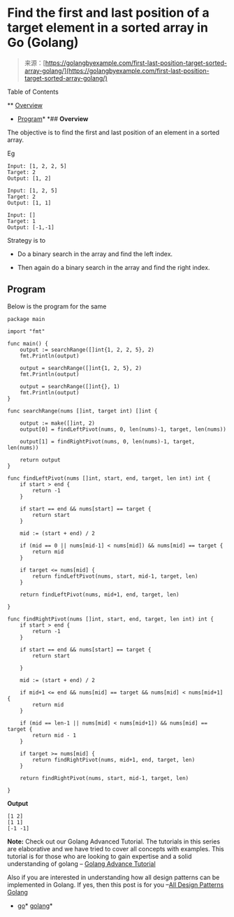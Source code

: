 <!--yml
category: 未分类
date: 2024-10-13 06:44:00
-->

# Find the first and last position of a target element in a sorted array in Go (Golang)

> 来源：[https://golangbyexample.com/first-last-position-target-sorted-array-golang/](https://golangbyexample.com/first-last-position-target-sorted-array-golang/)

Table of Contents

 **   [Overview](#Overview "Overview")
*   [Program](#Program "Program")*  *## **Overview**

The objective is to find the first and last position of an element in a sorted array.

Eg

```
Input: [1, 2, 2, 5]
Target: 2
Output: [1, 2]

Input: [1, 2, 5]
Target: 2
Output: [1, 1]

Input: []
Target: 1
Output: [-1,-1]
```

Strategy is to

*   Do a binary search in the array and find the left index.

*   Then again do a binary search in the array and find the right index.

## **Program**

Below is the program for the same

```
package main

import "fmt"

func main() {
	output := searchRange([]int{1, 2, 2, 5}, 2)
	fmt.Println(output)

	output = searchRange([]int{1, 2, 5}, 2)
	fmt.Println(output)

	output = searchRange([]int{}, 1)
	fmt.Println(output)
}

func searchRange(nums []int, target int) []int {

	output := make([]int, 2)
	output[0] = findLeftPivot(nums, 0, len(nums)-1, target, len(nums))

	output[1] = findRightPivot(nums, 0, len(nums)-1, target, len(nums))

	return output
}

func findLeftPivot(nums []int, start, end, target, len int) int {
	if start > end {
		return -1
	}

	if start == end && nums[start] == target {
		return start
	}

	mid := (start + end) / 2

	if (mid == 0 || nums[mid-1] < nums[mid]) && nums[mid] == target {
		return mid
	}

	if target <= nums[mid] {
		return findLeftPivot(nums, start, mid-1, target, len)
	}

	return findLeftPivot(nums, mid+1, end, target, len)

}

func findRightPivot(nums []int, start, end, target, len int) int {
	if start > end {
		return -1
	}

	if start == end && nums[start] == target {
		return start

	}

	mid := (start + end) / 2

	if mid+1 <= end && nums[mid] == target && nums[mid] < nums[mid+1] {
		return mid
	}

	if (mid == len-1 || nums[mid] < nums[mid+1]) && nums[mid] == target {
		return mid - 1
	}

	if target >= nums[mid] {
		return findRightPivot(nums, mid+1, end, target, len)
	}

	return findRightPivot(nums, start, mid-1, target, len)

}
```

**Output**

```
[1 2]
[1 1]
[-1 -1]
```

**Note:** Check out our Golang Advanced Tutorial. The tutorials in this series are elaborative and we have tried to cover all concepts with examples. This tutorial is for those who are looking to gain expertise and a solid understanding of golang – [Golang Advance Tutorial](https://golangbyexample.com/golang-comprehensive-tutorial/)

Also if you are interested in understanding how all design patterns can be implemented in Golang. If yes, then this post is for you –[All Design Patterns Golang](https://golangbyexample.com/all-design-patterns-golang/)

*   [go](https://golangbyexample.com/tag/go/)*   [golang](https://golangbyexample.com/tag/golang/)*